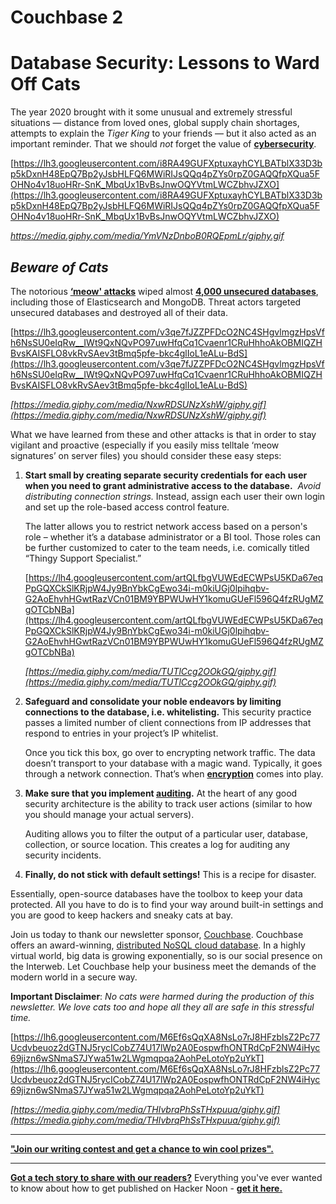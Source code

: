 # Couchbase 2

# Database Security: Lessons to Ward Off Cats

The year 2020 brought with it some unusual and extremely stressful situations — distance from loved ones, global supply chain shortages, attempts to explain the *Tiger King* to your friends — but it also acted as an important reminder. That we should *not* forget the value of [**cybersecurity**](https://hackernoon.com/6-things-to-know-if-you-want-to-become-a-cybersecurity-expert-7o6335e9).

[https://lh3.googleusercontent.com/i8RA49GUFXptuxayhCYLBATblX33D3bp5kDxnH48EpQ7Bp2yJsbHLFQ6MWiRIJsQQq4pZYs0rpZ0GAQQfpXQua5FOHNo4v18uoHRr-SnK_MbqUx1BvBsJnwOQYVtmLWCZbhvJZXO](https://lh3.googleusercontent.com/i8RA49GUFXptuxayhCYLBATblX33D3bp5kDxnH48EpQ7Bp2yJsbHLFQ6MWiRIJsQQq4pZYs0rpZ0GAQQfpXQua5FOHNo4v18uoHRr-SnK_MbqUx1BvBsJnwOQYVtmLWCZbhvJZXO)

*https://media.giphy.com/media/YmVNzDnboB0RQEpmLr/giphy.gif*

## *Beware of Cats*

The notorious [**‘meow' attacks**](https://hackernoon.com/learnings-from-the-meow-bot-attack-on-our-mongodb-databases-y22q3zs8) wiped almost **[4,000 unsecured databases](https://www.welivesecurity.com/2020/07/27/almost-4000-databases-wiped-meow-attacks/)**, including those of Elasticsearch and MongoDB. Threat actors targeted unsecured databases and destroyed all of their data.

[https://lh3.googleusercontent.com/v3qe7fJZZPFDcO2NC4SHgvlmgzHpsVfh6NsSU0eIqRw__IWt9QxNQvPO97uwHfqCq1Cvaenr1CRuHhhoAkOBMIQZHBvsKAISFLO8vkRvSAev3tBmq5pfe-bkc4glIoL1eALu-BdS](https://lh3.googleusercontent.com/v3qe7fJZZPFDcO2NC4SHgvlmgzHpsVfh6NsSU0eIqRw__IWt9QxNQvPO97uwHfqCq1Cvaenr1CRuHhhoAkOBMIQZHBvsKAISFLO8vkRvSAev3tBmq5pfe-bkc4glIoL1eALu-BdS)

*[https://media.giphy.com/media/NxwRDSUNzXshW/giphy.gif](https://media.giphy.com/media/NxwRDSUNzXshW/giphy.gif)*

What we have learned from these and other attacks is that in order to stay vigilant and proactive (especially if you easily miss telltale ‘meow signatures’ on server files) you should consider these easy steps:

1. **Start small by creating separate security credentials for each user when you need to grant administrative access to the database.**  *Avoid distributing connection strings.* Instead, assign each user their own login and set up the role-based access control feature.

    The latter allows you to restrict network access based on a person's role – whether it’s a database administrator or a BI tool. Those roles can be further customized to cater to the team needs, i.e. comically titled “Thingy Support Specialist.”

    [https://lh4.googleusercontent.com/artQLfbgVUWEdECWPsU5KDa67eqPpGQXCkSlKRjpW4Jy9BnYbkCgEwo34i-m0kiUGj0lpihqbv-G2AoEhvhHGwtRazVCn01BM9YBPWUwHY1komuGUeFl596Q4fzRUgMZgOTCbNBa](https://lh4.googleusercontent.com/artQLfbgVUWEdECWPsU5KDa67eqPpGQXCkSlKRjpW4Jy9BnYbkCgEwo34i-m0kiUGj0lpihqbv-G2AoEhvhHGwtRazVCn01BM9YBPWUwHY1komuGUeFl596Q4fzRUgMZgOTCbNBa)

    *[https://media.giphy.com/media/TUTlCcg2OOkGQ/giphy.gif](https://media.giphy.com/media/TUTlCcg2OOkGQ/giphy.gif)*

2. **Safeguard and consolidate your noble endeavors by limiting connections to the database, i.e. whitelisting.** This security practice passes a limited number of client connections from IP addresses that respond to entries in your project’s IP whitelist.

    Once you tick this box, go over to encrypting network traffic. The data doesn’t transport to your database with a magic wand. Typically, it goes through a network connection. That’s when [**encryption**](https://hackernoon.com/adding-encryption-to-a-fast-database-without-compromise-5u3b3yth) comes into play.

3. **Make sure that you implement [auditing](https://hackernoon.com/event-log-auditing-demystified-75b55879f069).** At the heart of any good security architecture is the ability to track user actions (similar to how you should manage your actual servers).

    Auditing allows you to filter the output of a particular user, database, collection, or source location. This creates a log for auditing any security incidents.

4. **Finally, do not stick with default settings!** This is a recipe for disaster.

Essentially, open-source databases have the toolbox to keep your data protected. All you have to do is to find your way around built-in settings and you are good to keep hackers and sneaky cats at bay.

Join us today to thank our newsletter sponsor, [Couchbase](https://bit.ly/3dFhtd6). Couchbase offers an award-winning, [distributed NoSQL cloud database](https://bit.ly/3dFhtd6). In a highly virtual world, big data is growing exponentially, so is our social presence on the Interweb. Let Couchbase help your business meet the demands of the modern world in a secure way.

**Important Disclaimer**: *No cats were harmed during the production of this newsletter. We love cats too and hope all they all are safe in this stressful time.*

[https://lh6.googleusercontent.com/M6Ef6sQqXA8NsLo7rJ8HFzblsZ2Pc77Ucdvbeuoz2dGTNJ5rycICobZ74U17lWp2A0EospwfhONTRdCpF2NW4iHyc69jizn6wSNmaS7JYwa51w2LWgmqpqa2AohPeLotoYp2uYkT](https://lh6.googleusercontent.com/M6Ef6sQqXA8NsLo7rJ8HFzblsZ2Pc77Ucdvbeuoz2dGTNJ5rycICobZ74U17lWp2A0EospwfhONTRdCpF2NW4iHyc69jizn6wSNmaS7JYwa51w2LWgmqpqa2AohPeLotoYp2uYkT)

*[https://media.giphy.com/media/THIvbrqPhSsTHxpuua/giphy.gif](https://media.giphy.com/media/THIvbrqPhSsTHxpuua/giphy.gif)*

*****

**["Join our writing contest and get a chance to win cool prizes".](https://hackernoon.com/the-decentralized-internet-writing-contest-fq1i35t4)**

***

**[Got a tech story to share with our readers?](https://hackernoon.com/signup)** Everything you've ever wanted to know about how to get published on Hacker Noon - **[get it here.](https://www.publish.hackernoon.com/)**
